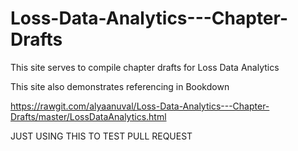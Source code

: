 # Loss-Data-Analytics---Chapter-Drafts

This site serves to compile chapter drafts for Loss Data Analytics

This site also demonstrates referencing in Bookdown

https://rawgit.com/alyaanuval/Loss-Data-Analytics---Chapter-Drafts/master/LossDataAnalytics.html

JUST USING THIS TO TEST PULL REQUEST

